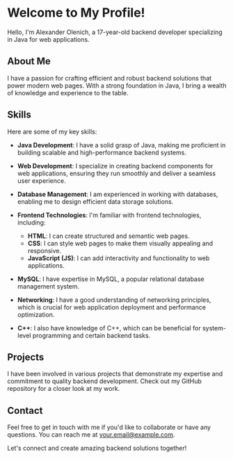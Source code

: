 # Welcome to My Profile!

Hello, I'm Alexander Olenich, a 17-year-old backend developer specializing in Java for web applications.

## About Me

I have a passion for crafting efficient and robust backend solutions that power modern web pages. With a strong foundation in Java, I bring a wealth of knowledge and experience to the table.

## Skills

Here are some of my key skills:

- **Java Development**: I have a solid grasp of Java, making me proficient in building scalable and high-performance backend systems.

- **Web Development**: I specialize in creating backend components for web applications, ensuring they run smoothly and deliver a seamless user experience.

- **Database Management**: I am experienced in working with databases, enabling me to design efficient data storage solutions.

- **Frontend Technologies**: I'm familiar with frontend technologies, including:
  - **HTML**: I can create structured and semantic web pages.
  - **CSS**: I can style web pages to make them visually appealing and responsive.
  - **JavaScript (JS)**: I can add interactivity and functionality to web applications.

- **MySQL**: I have expertise in MySQL, a popular relational database management system.

- **Networking**: I have a good understanding of networking principles, which is crucial for web application deployment and performance optimization.

- **C++**: I also have knowledge of C++, which can be beneficial for system-level programming and certain backend tasks.

## Projects

I have been involved in various projects that demonstrate my expertise and commitment to quality backend development. Check out my GitHub repository for a closer look at my work.

## Contact

Feel free to get in touch with me if you'd like to collaborate or have any questions. You can reach me at [your.email@example.com](mailto:your.email@example.com).

Let's connect and create amazing backend solutions together!
